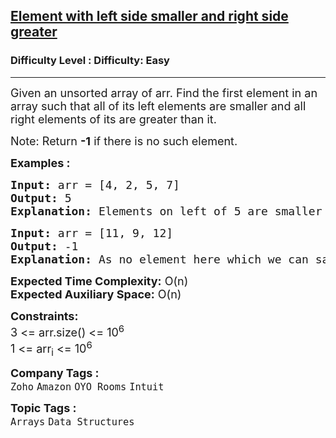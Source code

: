 <h2><a href="https://www.geeksforgeeks.org/problems/unsorted-array4925/1?page=1&difficulty=Easy&status=unsolved&sortBy=submissions">Element with left side smaller and right side greater</a></h2><h3>Difficulty Level : Difficulty: Easy</h3><hr><div class="problems_problem_content__Xm_eO"><p><span style="font-size: 18px;">Given an unsorted array of arr. Find the first element in an array such that all of its left elements are smaller and all right elements of its are greater than it.</span></p>
<p><span style="font-size: 18px;">Note: Return <strong>-1</strong> if there is no such element.</span></p>
<p><span style="font-size: 18px;"><strong>Examples :&nbsp;</strong></span></p>
<pre><span style="font-size: 18px;"><strong>Input: </strong>arr = [4, 2, 5, 7]
<strong>Output: </strong>5
<strong>Explanation: </strong>Elements on left of 5 are smaller than 5 and on right of it are greater than 5.</span></pre>
<pre><span style="font-size: 18px;"><strong>Input: </strong>arr = [11, 9, 12]
<strong>Output: </strong>-1<br><strong>Explanation: </strong>As no element here which we can say smaller in left &amp; greater in right.</span></pre>
<p><span style="font-size: 18px;"><strong>Expected Time Complexity:</strong> O(n)<br><strong>Expected Auxiliary Space:</strong> O(n)</span></p>
<p><span style="font-size: 18px;"><strong>Constraints:</strong><br>3 &lt;= arr.size() &lt;= 10<sup>6</sup><br>1 &lt;= arr<sub>i</sub> &lt;= 10<sup>6</sup></span></p></div><p><span style=font-size:18px><strong>Company Tags : </strong><br><code>Zoho</code>&nbsp;<code>Amazon</code>&nbsp;<code>OYO Rooms</code>&nbsp;<code>Intuit</code>&nbsp;<br><p><span style=font-size:18px><strong>Topic Tags : </strong><br><code>Arrays</code>&nbsp;<code>Data Structures</code>&nbsp;